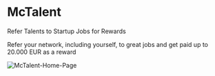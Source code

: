 # McTalent

Refer Talents to Startup Jobs for Rewards

Refer your network, including yourself, to great jobs and get paid up to 20.000 EUR as a reward


![McTalent-Home-Page](https://user-images.githubusercontent.com/4105873/147389010-706a8f2d-726b-460f-ac2b-0b27021cfb7a.png)
